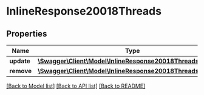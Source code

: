 # InlineResponse20018Threads

## Properties
Name | Type | Description | Notes
------------ | ------------- | ------------- | -------------
**update** | [**\Swagger\Client\Model\InlineResponse20018ThreadsUpdate[]**](InlineResponse20018ThreadsUpdate.md) |  | [optional] 
**remove** | [**\Swagger\Client\Model\InlineResponse20018ThreadsRemove[]**](InlineResponse20018ThreadsRemove.md) |  | [optional] 

[[Back to Model list]](../../README.md#documentation-for-models) [[Back to API list]](../../README.md#documentation-for-api-endpoints) [[Back to README]](../../README.md)

